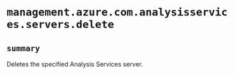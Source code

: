 # `management.azure.com.analysisservices.servers.delete`

## `summary`
Deletes the specified Analysis Services server.



